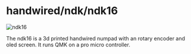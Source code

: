 # handwired/ndk/ndk16

![ndk16](https://github.com/itskevin-zz/ndk-keyboards/assets/7293885/e92ee411-dadc-4cd1-abec-c362eb0a1287)

The ndk16 is a 3d printed handwired numpad with an rotary encoder and oled screen. It runs QMK on a pro micro controller.
